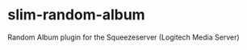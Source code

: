 slim-random-album
=================

Random Album plugin for the Squeezeserver (Logitech Media Server)
